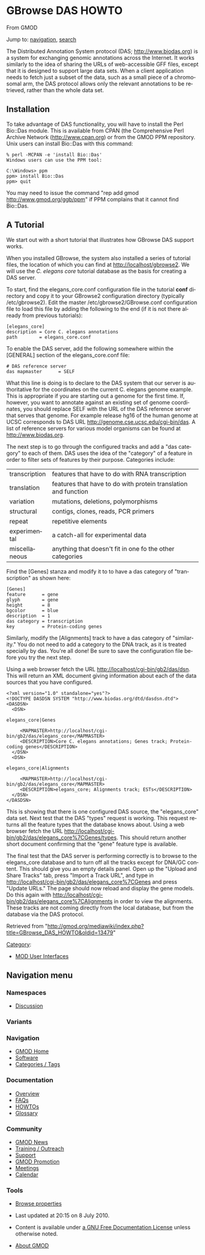<div id="mw-page-base" class="noprint">

</div>

<div id="mw-head-base" class="noprint">

</div>

<div id="content" class="mw-body" role="main">

<span id="top"></span>

<div id="mw-js-message" style="display:none;">

</div>



# <span dir="auto">GBrowse DAS HOWTO</span>

<div id="bodyContent">

<div id="siteSub">

From GMOD

</div>

<div id="contentSub">

</div>

<div id="jump-to-nav" class="mw-jump">

Jump to: [navigation](#mw-navigation), [search](#p-search)

</div>

<div id="mw-content-text" class="mw-content-ltr" lang="en" dir="ltr">

The Distributed Annotation System protocol (DAS;
<a href="http://www.biodas.org" class="external free"
rel="nofollow">http://www.biodas.org</a>) is a system for exchanging
genomic annotations across the Internet. It works similarly to the idea
of sharing the URLs of web-accessible GFF files, except that it is
designed to support large data sets. When a client application needs to
fetch just a subset of the data, such as a small piece of a chromosomal
arm, the DAS protocol allows only the relevant annotations to be
retrieved, rather than the whole data set.

## <span id="Installation" class="mw-headline">Installation</span>

To take advantage of DAS functionality, you will have to install the
Perl Bio::Das module. This is available from CPAN (the Comprehensive
Perl Archive Network
(<a href="http://www.cpan.org" class="external free"
rel="nofollow">http://www.cpan.org</a>) or from the GMOD PPM repository.
Unix users can install Bio::Das with this command:

    % perl -MCPAN -e 'install Bio::Das'
    Windows users can use the PPM tool:

    C:\Windows> ppm
    ppm> install Bio::Das
    ppm> quit

You may need to issue the command "rep add gmod
<a href="http://www.gmod.org/ggb/ppm" class="external free"
rel="nofollow">http://www.gmod.org/ggb/ppm</a>" if PPM complains that it
cannot find Bio::Das.

## <span id="A_Tutorial" class="mw-headline">A Tutorial</span>

We start out with a short tutorial that illustrates how GBrowse DAS
support works.

When you installed GBrowse, the system also installed a series of
tutorial files, the location of which you can find at
<a href="http://localhost/gbrowse2" class="external free"
rel="nofollow">http://localhost/gbrowse2</a>. We will use the *C.
elegans core* tutorial database as the basis for creating a DAS server.

To start, find the elegans_core.conf configuration file in the tutorial
**conf** directory and copy it to your GBrowse2 configuration directory
(typically /etc/gbrowse2). Edit the master /etc/gbrowse2/GBrowse.conf
configuration file to load this file by adding the following to the end
(if it is not there already from previous tutorials):

    [elegans_core]
    description = Core C. elegans annotations
    path        = elegans_core.conf

To enable the DAS server, add the following somewhere within the
\[GENERAL\] section of the elegans_core.conf file:

    # DAS reference server
    das mapmaster      = SELF

What this line is doing is to declare to the DAS system that our server
is authoritative for the coordinates on the current C. elegans genome
example. This is appropriate if you are starting out a genome for the
first time. If, however, you want to annotate against an existing set of
genome coordinates, you should replace SELF with the URL of the DAS
reference server that serves that genome. For example release hg16 of
the human genome at UCSC corresponds to DAS URL
<a href="http://genome.cse.ucsc.edu/cgi-bin/das" class="external free"
rel="nofollow">http://genome.cse.ucsc.edu/cgi-bin/das</a>. A list of
reference servers for various model organisms can be found at
<a href="http://www.biodas.org" class="external free"
rel="nofollow">http://www.biodas.org</a>.

The next step is to go through the configured tracks and add a "das
category" to each of them. DAS uses the idea of the "category" of a
feature in order to filter sets of features by their purpose. Categories
include:

|  |  |
|----|----|
| transcription | features that have to do with RNA transcription |
| translation | features that have to do with protein translation and function |
| variation | mutations, deletions, polymorphisms |
| structural | contigs, clones, reads, PCR primers |
| repeat | repetitive elements |
| experimental | a catch-all for experimental data |
| miscellaneous | anything that doesn't fit in one fo the other categories |

Find the \[Genes\] stanza and modify it to to have a das category of
"transcription" as shown here:

    [Genes]
    feature      = gene
    glyph        = gene
    height       = 8
    bgcolor      = blue
    description  = 1
    das category = transcription
    key          = Protein-coding genes

Similarly, modify the \[Alignments\] track to have a das category of
"similarity." You do not need to add a category to the DNA track, as it
is treated specially by das. You're all done! Be sure to save the
configuration file before you try the next step.

Using a web browser fetch the URL
<a href="http://localhost/cgi-bin/gb2/das/dsn" class="external free"
rel="nofollow">http://localhost/cgi-bin/gb2/das/dsn</a>. This will
return an XML document giving information about each of the data sources
that you have configured.

    <?xml version="1.0" standalone="yes"?>
    <!DOCTYPE DASDSN SYSTEM "http://www.biodas.org/dtd/dasdsn.dtd">
    <DASDSN>
      <DSN>

<div id="elegans_core.7CGenes" class="mw-geshi mw-code mw-content-ltr"
dir="ltr">

<div class="bash source-bash">

``` de1
elegans_core|Genes
```

</div>

</div>

         <MAPMASTER>http://localhost/cgi-bin/gb2/das/elegans_core</MAPMASTER>
         <DESCRIPTION>Core C. elegans annotations; Genes track; Protein-coding genes</DESCRIPTION>
      </DSN>
      <DSN>

<div id="elegans_core.7CAlignments"
class="mw-geshi mw-code mw-content-ltr" dir="ltr">

<div class="bash source-bash">

``` de1
elegans_core|Alignments
```

</div>

</div>

         <MAPMASTER>http://localhost/cgi-bin/gb2/das/elegans_core</MAPMASTER>
         <DESCRIPTION>elegans_core; Alignments track; ESTs</DESCRIPTION>
      </DSN>
    </DASDSN>

This is showing that there is one configured DAS source, the
"elegans_core" data set. Next test that the DAS "types" request is
working. This request returns all the feature types that the database
knows about. Using a web browser fetch the URL
<a href="http://localhost/cgi-bin/gb2/das/elegans_core%7CGenes/types"
class="external free"
rel="nofollow">http://localhost/cgi-bin/gb2/das/elegans_core%7CGenes/types</a>.
This should return another short document confirming that the "gene"
feature type is available.

The final test that the DAS server is performing correctly is to browse
to the elegans_core database and to turn off all the tracks except for
DNA/GC content. This should give you an empty details panel. Open up the
"Upload and Share Tracks" tab, press "Import a Track URL", and type in
<a href="http://localhost/cgi-bin/gb2/das/elegans_core%7CGenes"
class="external free"
rel="nofollow">http://localhost/cgi-bin/gb2/das/elegans_core%7CGenes</a>
and press "Update URLs." The page should now reload and display the gene
models. Do this again with
<a href="http://localhost/cgi-bin/gb2/das/elegans_core%7CAlignments"
class="external free"
rel="nofollow">http://localhost/cgi-bin/gb2/das/elegans_core%7CAlignments</a>
in order to view the alignments. These tracks are not coming directly
from the local database, but from the database via the DAS protocol.

</div>

<div class="printfooter">

Retrieved from
"<http://gmod.org/mediawiki/index.php?title=GBrowse_DAS_HOWTO&oldid=13479>"

</div>

<div id="catlinks" class="catlinks">

<div id="mw-normal-catlinks" class="mw-normal-catlinks">

[Category](Special:Categories "Special:Categories"):

- [MOD User
  Interfaces](Category%3AMOD_User_Interfaces "Category%3AMOD User Interfaces")

</div>

</div>

<div class="visualClear">

</div>

</div>

</div>

<div id="mw-navigation">

## Navigation menu

<div id="mw-head">



<div id="left-navigation">

<div id="p-namespaces" class="vectorTabs" role="navigation"
aria-labelledby="p-namespaces-label">

### Namespaces


- <span id="ca-talk"><a
  href="http://gmod.org/mediawiki/index.php?title=Talk:GBrowse_DAS_HOWTO&amp;action=edit&amp;redlink=1"
  accesskey="t"
  title="Discussion about the content page [t]">Discussion</a></span>

</div>

<div id="p-variants" class="vectorMenu emptyPortlet" role="navigation"
aria-labelledby="p-variants-label">

### 

### Variants[](#)

<div class="menu">

</div>

</div>

</div>





</div>

</div>

</div>

<div id="mw-panel">

<div id="p-logo" role="banner">

<a href="Main_Page"
style="background-image: url(../images/GMOD-cogs.png);"
title="Visit the main page"></a>

</div>

<div id="p-Navigation" class="portal" role="navigation"
aria-labelledby="p-Navigation-label">

### Navigation

<div class="body">

- <span id="n-GMOD-Home">[GMOD Home](Main_Page)</span>
- <span id="n-Software">[Software](GMOD_Components)</span>
- <span id="n-Categories-.2F-Tags">[Categories /
  Tags](Categories)</span>

</div>

</div>

<div id="p-Documentation" class="portal" role="navigation"
aria-labelledby="p-Documentation-label">

### Documentation

<div class="body">

- <span id="n-Overview">[Overview](Overview)</span>
- <span id="n-FAQs">[FAQs](Category%3AFAQ)</span>
- <span id="n-HOWTOs">[HOWTOs](Category%3AHOWTO)</span>
- <span id="n-Glossary">[Glossary](Glossary)</span>

</div>

</div>

<div id="p-Community" class="portal" role="navigation"
aria-labelledby="p-Community-label">

### Community

<div class="body">

- <span id="n-GMOD-News">[GMOD News](GMOD_News)</span>
- <span id="n-Training-.2F-Outreach">[Training /
  Outreach](Training_and_Outreach)</span>
- <span id="n-Support">[Support](Support)</span>
- <span id="n-GMOD-Promotion">[GMOD Promotion](GMOD_Promotion)</span>
- <span id="n-Meetings">[Meetings](Meetings)</span>
- <span id="n-Calendar">[Calendar](Calendar)</span>

</div>

</div>

<div id="p-tb" class="portal" role="navigation"
aria-labelledby="p-tb-label">

### Tools

<div class="body">


- <span id="t-smwbrowselink"><a href="Special%3ABrowse/GBrowse_DAS_HOWTO" rel="smw-browse">Browse
  properties</a></span>


</div>

</div>

</div>

</div>

<div id="footer" role="contentinfo">

- <span id="footer-info-lastmod">Last updated at 20:15 on 8 July
  2010.</span>
<!-- - <span id="footer-info-viewcount">20,076 page views.</span> -->
- <span id="footer-info-copyright">Content is available under
  <a href="http://www.gnu.org/licenses/fdl-1.3.html" class="external"
  rel="nofollow">a GNU Free Documentation License</a> unless otherwise
  noted.</span>

<!-- -->

- <span id="footer-places-about">[About
  GMOD](GMOD:About "GMOD:About")</span>

<!-- -->






</div>
